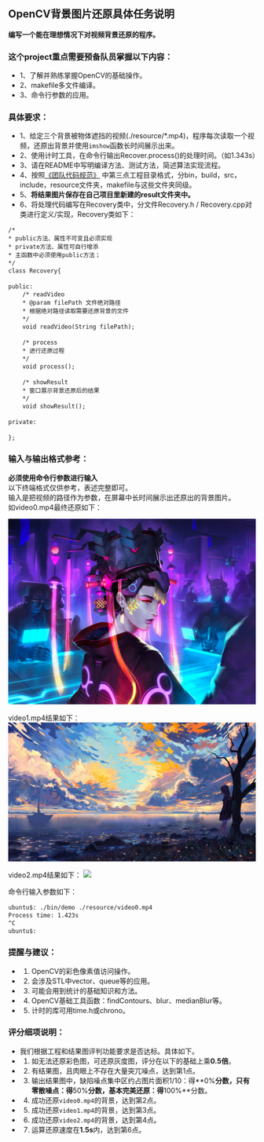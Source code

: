 ## OpenCV背景图片还原具体任务说明
**编写一个能在理想情况下对视频背景还原的程序。**

### 这个project重点需要预备队员掌握以下内容：

- 1、了解并熟练掌握OpenCV的基础操作。
- 2、makefile多文件编译。
- 3、命令行参数的应用。

### 具体要求： 

- 1、给定三个背景被物体遮挡的视频(./resource/*.mp4)，程序每次读取一个视频，还原出背景并使用`imshow`函数长时间展示出来。
- 2、使用计时工具，在命令行输出Recover.process()的处理时间。（如1.343s）
- 3、请在README中写明编译方法、测试方法，简述算法实现流程。
- 4、按照[《团队代码规范》](https://github.com/SYSU-AERO-SWIFT/tutorial_2019/blob/master/docs/team_code_style.md) 中第三点工程目录格式，分bin，build，src，include，resource文件夹，makefile与这些文件夹同级。
- 5、**将结果图片保存在自己项目里新建的result文件夹中。**
- 6、将处理代码编写在Recovery类中，分文件Recovery.h / Recovery.cpp对类进行定义/实现，Recovery类如下：

```
/*
* public方法、属性不可变且必须实现
* private方法、属性可自行增添
* 主函数中必须使用public方法；
*/
class Recovery{

public:
    /* readVideo
    * @param filePath 文件绝对路径
    * 根据绝对路径读取需要还原背景的文件
    */
    void readVideo(String filePath);

    /* process
    * 进行还原过程
    */
    void process();

    /* showResult
    * 窗口展示背景还原后的结果
    */
    void showResult();

private:

};
```


### 输入与输出格式参考：

**必须使用命令行参数进行输入**  
以下终端格式仅供参考，表述完整即可。  
输入是把视频的路径作为参数，在屏幕中长时间展示出还原出的背景图片。  
如video0.mp4最终还原如下：

![](resource/example0.jpg)

video1.mp4结果如下：
![](resource/example1.jpg)

video2.mp4结果如下：
![](resource/example2.png)


命令行输入参数如下：

```
ubuntu$: ./bin/demo ./resource/video0.mp4
Process time: 1.423s
^C
ubuntu$:
```


### 提醒与建议：

- 1. OpenCV的彩色像素值访问操作。
- 2. 会涉及STL中vector、queue等的应用。
- 3. 可能会用到统计的基础知识和方法。
- 4. OpenCV基础工具函数：findContours、blur、medianBlur等。
- 5. 计时的库可用time.h或chrono。



### 评分细项说明：

- 我们根据工程和结果图评判功能要求是否达标。具体如下。
- 1. 如无法还原彩色图，可还原灰度图，评分在以下的基础上乘**0.5倍**。
- 2. 有结果图，且肉眼上不存在大量突兀噪点，达到第1点。  
- 3. 输出结果图中，缺陷噪点集中区约占图片面积1/10：得**0%**分数，只有零散噪点：得**50%**分数，基本完美还原：得**100%**分数。
- 4. 成功还原`video0.mp4`的背景，达到第2点。
- 5. 成功还原`video1.mp4`的背景，达到第3点。
- 6. 成功还原`video2.mp4`的背景，达到第4点。
- 7. 运算还原速度在**1.5s**内，达到第6点。


